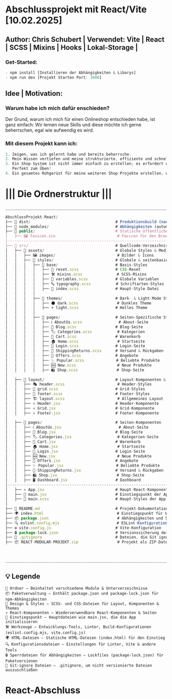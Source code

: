 # Abschlussprojekt mit React/Vite [10.02.2025]

## Author: Chris Schubert | Verwendet: Vite | React | SCSS | Mixins | Hooks | Lokal-Storage |

### Get-Started:

```js
- npm install [Installieren der Abhängigkeiten & Libarys]
- npm run dev [Projekt Starten Port: 3000]
```

## Idee | Motivation:

### Warum habe ich mich dafür enschieden?

Der Grund, warum ich mich für einen Onlineshop entschieden habe, ist ganz einfach: Wir lernen neue Skills und diese möchte ich gerne beherrschen, egal wie aufwendig es wird.

### Mit diesem Projekt kann ich:

```js
1. Zeigen, was ich gelernt habe und bereits beherrsche.
2. Mein Wissen vertiefen und meine strukturierte, effiziente und schnelle Arbeitsweise festigen.
3. Ein Shop-System ist nicht immer einfach zu erstellen; es erfordert ein hohes Maß an Genauigkeit und Weitsicht.
   Perfekt zum Üben!
4. Ein gesamtes Rohgerüst für meine weiteren Shop-Projekte erstellen, was mir am Ende die Arbeit vereinfacht.
```

# ||| Die Ordnerstruktur |||

```js
____________________________________________________________________________________________

AbschlussProjekt-React/
├── 📂 dist/                                     # Produktionsbuild (nach `vite build`)
├── 📂 node_modules/                             # Abhängigkeiten (automatisch generiert)
├── 📂 public/                                   # Statische öffentliche Dateien
│   ├── 🖼️ favicon.ico                           # Favicon für den Browser
│--------------------------------------------------------------------------------------------
├── 📂 src/                                      # Quellcode-Verzeichnis                    |
│   ├── 📂 assets/                               # Globale Styles & Medien
│   │   ├── 🖼️ images/                           # Bilder & Icons
│   │   ├── 🎨 styles/                           # Globale & seitenbasierte Styles
│   │   │   ├── 📂 base/                         # Basis-Styles
│   │   │   │   ├── 🧹 reset.scss                # CSS-Reset
│   │   │   │   ├── 🛠️ mixins.scss               # SCSS-Mixins
│   │   │   │   ├── 🎨 variables.scss            # Globale Variablen
│   │   │   │   ├── 🔤 typography.scss           # Schriftarten-Styles
│   │   │   │   ├── 📜 index.scss                # Haupt-Style Datei
│   │   │   │
│   │   │   ├── 📂 themes/                       # Dark- & Light-Mode Styles
│   │   │   │   ├── 🌑 dark.scss                 # Dunkles Theme
│   │   │   │   ├── ☀️ light.scss                # Helles Theme
│   │   │   │
│   │   │   ├── 📜 pages/                        # Seiten-Spezifische Styles
│   │   │   │   ├── ℹ️ AboutUs.scss                # About-Seite
│   │   │   │   ├── 📖 Blog.scss                 # Blog-Seite
│   │   │   │   ├── 🏷️ Categories.scss           # Kategorien
│   │   │   │   ├── 🛒 Cart.scss                 # Warenkorb
│   │   │   │   ├── 🏠 Home.scss                 # Startseite
│   │   │   │   ├── 🔑 Login.scss                # Login-Seite
│   │   │   │   ├── 📩 ShippingReturns.scss      # Versand & Rückgaben
│   │   │   │   ├── 📣 Offers.scss               # Angebote
│   │   │   │   ├── ✨ Popular.scss              # Beliebte Produkte
│   │   │   │   ├── 🆕 New.scss                  # Neue Produkte
│   │   │   │   ├── 🛍️ Shop.scss                 # Shop-Seite
│
│   ├── 📂 layout/                               # Layout-Komponenten & Styles
│   │   ├── 🎭 header.scss                       # Header-Styles
│   │   ├── 📏 grid.scss                         # Grid-Styles
│   │   ├── 📌 footer.scss                       # Footer-Styles
│   │   ├── 🏗️ layout.scss                       # Allgemeines Layout
│   │   ├── ⚛️ Header.jsx                        # Header-Komponente
│   │   ├── ⚛️ Grid.jsx                          # Grid-Komponente
│   │   ├── ⚛️ Footer.jsx                        # Footer-Komponente
│
│   ├── 📂 pages/                                # Seiten-Komponenten
│   │   ├── ℹ️ AboutUs.jsx                         # About-Seite
│   │   ├── 📖 Blog.jsx                          # Blog-Seite
│   │   ├── 🏷️ Categories.jsx                    # Kategorien-Seite
│   │   ├── 🛒 Cart.jsx                          # Warenkorb
│   │   ├── 🏠 Home.jsx                          # Startseite
│   │   ├── 🔑 Login.jsx                         # Login-Seite
│   │   ├── 🆕 New.jsx                           # Neue Produkte
│   │   ├── 📣 Offers.jsx                        # Angebote
│   │   ├── ✨ Popular.jsx                       # Beliebte Produkte
│   │   ├── 📩 ShippingReturns.jsx               # Versand & Rückgaben
│   │   ├── 🛍️ Shop.jsx                          # Shop-Seite
│   │   ├── 🖥️ Dashboard.jsx                     # Dashboard                               |
│-------------------------------------------------------------------------------------------
│   ├── ⚛️ App.jsx                               # Haupt-React-Komponente
│   ├── 🚀 main.jsx                              # Einstiegspunkt der App
│   ├── 🎨 main.scss                             # Haupt-Styles der App
│
├── 📖 README.md                                 # Projekt-Dokumentation
├── 🌍 index.html                                # Einstiegspunkt für Vite
├── 📦 package.json                              # Abhängigkeiten und Skripte
├── 🔍 eslint.config.mjs                         # ESLint-Konfiguration (modular)
├── ⚙️ vite.config.js                            # Vite-Konfiguration
├── 🔒 package-lock.json                         # Versionssicherung der Pakete
├── 🙅 .gitignore                                # Dateien, die Git ignoriert
├── 📦 REACT-MODULAR-PROJEKT.zip                 # Projekt als ZIP-Datei



____________________________________________________________________________________________

```

## 💡 Legende

    📂 Ordner – Beinhaltet verschiedene Module & Unterverzeichnisse
    📦 Paketverwaltung – Enthält package.json und package-lock.json für npm-Abhängigkeiten
    🎨 Design & Styles – SCSS- und CSS-Dateien für Layout, Komponenten & Themes
    ⚛️ React-Komponenten – Wiederverwendbare React-Komponenten & Seiten
    🚀 Einstiegspunkt – Hauptdateien wie main.jsx, die die App initialisieren
    🛠️ Werkzeuge – Entwicklungs-Tools, Linter, Build-Konfigurationen (eslint.config.mjs, vite.config.js)
    🌍 HTML-Dateien – Statische HTML-Dateien (index.html) für den Einstieg
    🔍 Konfigurationsdateien – Einstellungen für Linter, Vite & andere Tools
    🔒 Sperrdateien für Abhängigkeiten – Lockfiles (package-lock.json) für Paketversionen
    🙅 Git-ignore Dateien – .gitignore, um nicht versionierte Dateien auszuschließen
# React-Abschluss

